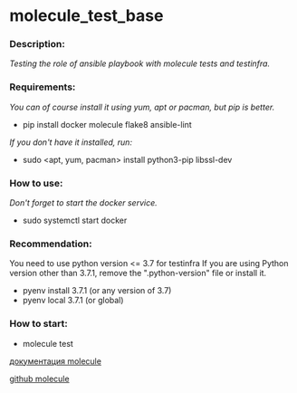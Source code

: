 # molecule_test_base
### Description: 
*Testing the role of ansible playbook with molecule tests and testinfra.*

### Requirements:
*You can of course install it using yum, apt or pacman, but pip is better.*
- pip install docker molecule flake8 ansible-lint

*If you don't have it installed, run:*
- sudo <apt, yum, pacman> install python3-pip libssl-dev

### How to use:
*Don't forget to start the docker service.*
- sudo systemctl start docker

### Recommendation:
You need to use python version <= 3.7 for testinfra
If you are using Python version other than 3.7.1, remove the ".python-version" file or install it.

- pyenv install 3.7.1 (or any version of 3.7)
- pyenv local 3.7.1 (or global)

### How to start:
- molecule test

[документация molecule](https://molecule.readthedocs.io/en/latest/getting-started.html) 

[github molecule](https://github.com/ansible-community/molecule)
